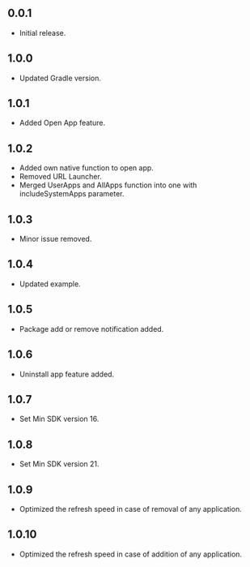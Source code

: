 ## 0.0.1

* Initial release.


## 1.0.0

* Updated Gradle version.


## 1.0.1

* Added Open App feature.


## 1.0.2

* Added own native function to open app.
* Removed URL Launcher.
* Merged UserApps and AllApps function into one with includeSystemApps parameter.


## 1.0.3

* Minor issue removed.


## 1.0.4

* Updated example.


## 1.0.5

* Package add or remove notification added.


## 1.0.6

* Uninstall app feature added.


## 1.0.7

* Set Min SDK version 16.


## 1.0.8

* Set Min SDK version 21.


## 1.0.9

* Optimized the refresh speed in case of removal of any application.


## 1.0.10

* Optimized the refresh speed in case of addition of any application.
